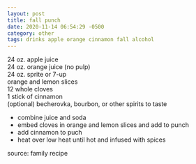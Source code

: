 ```yaml
---
layout: post
title: fall punch
date: 2020-11-14 06:54:29 -0500
category: other
tags: drinks apple orange cinnamon fall alcohol
---
```


24 oz. apple juice  
24 oz. orange juice (no pulp)  
24 oz. sprite or 7-up  
orange and lemon slices  
12 whole cloves  
1 stick of cinnamon  
(optional) becherovka, bourbon, or other spirits to taste

* combine juice and soda
* embed cloves in orange and lemon slices and add to punch
* add cinnamon to puch
* heat over low heat until hot and infused with spices

source: family recipe
